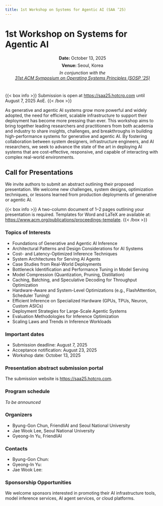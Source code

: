 ```yaml
---
title: 1st Workshop on Systems for Agentic AI (SAA ’25)
---
```


<style>
.post-content h1 {
  font-size: 35px;
}
object.email {
	height: 2em;
	margin: -1em 0;
	vertical-align: middle;
}
</style>

# 1st Workshop on Systems for Agentic AI

<div style="text-align: center; margin-bottom: 40px;">
<p style="margin: 7px;"><strong>Date: </strong>October 13, 2025</p>
<p style="margin: 7px;"><strong>Venue: </strong>Seoul, Korea</p>
<p style="margin: 7px;"><em>In conjunction with the<br/><a href="https://sigops.org/s/conferences/sosp/2025/">31st ACM Symposium on Operating Systems Principles (SOSP '25)</a></em></p>
</div>

{{< box info >}}
Submission is open at <a href="https://saa25.hotcrp.com/">https://saa25.hotcrp.com</a> until August 7, 2025 AoE.
{{< /box >}}

As generative and agentic AI systems grow more powerful and widely adopted, the need for efficient, scalable infrastructure to support their deployment has become more pressing than ever. This workshop aims to bring together leading researchers and practitioners from both academia and industry to share insights, challenges, and breakthroughs in building high-performance systems for generative and agentic AI. By fostering collaboration between system designers, infrastructure engineers, and AI researchers, we seek to advance the state of the art in deploying AI systems that are cost-effective, responsive, and capable of interacting with complex real-world environments.

## Call for Presentations

We invite authors to submit an abstract outlining their proposed presentation. We welcome new challenges, system designs, optimization techniques, or lessons learned from production deployments of generative or agentic AI.

{{< box info >}}
A two-column document of 1–2 pages outlining your presentation is required. Templates for Word and LaTeX are available at: https://www.acm.org/publications/proceedings-template.
{{< /box >}}

### Topics of Interests

- Foundations of Generative and Agentic AI Inference
- Architectural Patterns and Design Considerations for AI Systems
- Cost- and Latency-Optimized Inference Techniques
- System Architectures for Serving AI Agents
- Case Studies from Real-World Deployments
- Bottleneck Identification and Performance Tuning in Model Serving
- Model Compression (Quantization, Pruning, Distillation)
- Caching, Batching, and Speculative Decoding for Throughput Optimization
- Hardware-Aware and System-Level Optimizations (e.g., FlashAttention, Scheduler Tuning)
- Efficient Inference on Specialized Hardware (GPUs, TPUs, Neuron, Custom ASICs)
- Deployment Strategies for Large-Scale Agentic Systems
- Evaluation Methodologies for Inference Optimization
- Scaling Laws and Trends in Inference Workloads

### Important dates

- Submission deadline: August 7, 2025
- Acceptance notification: August 23, 2025
- Workshop date: October 13, 2025

### Presentation abstract submission portal

The submission website is <a href="https://saa25.hotcrp.com/">https://saa25.hotcrp.com</a>.

### Program schedule

<em>To be announced</em>

### Organizers

- Byung-Gon Chun, FriendliAI and Seoul National University
- Jae Wook Lee, Seoul National University
- Gyeong-In Yu, FriendliAI

### Contacts

- Byung-Gon Chun: <object class="email" width="200" height="20" data="mail0.svg" type="image/svg+xml"></object>
- Gyeong-In Yu: <object class="email" width="200" height="20" data="mail1.svg" type="image/svg+xml"></object>
- Jae Wook Lee: <object class="email" width="200" height="20" data="mail2.svg" type="image/svg+xml"></object>

### Sponsorship Opportunities

We welcome sponsors interested in promoting their AI infrastructure tools, model inference services, AI agent services, or cloud platforms.
